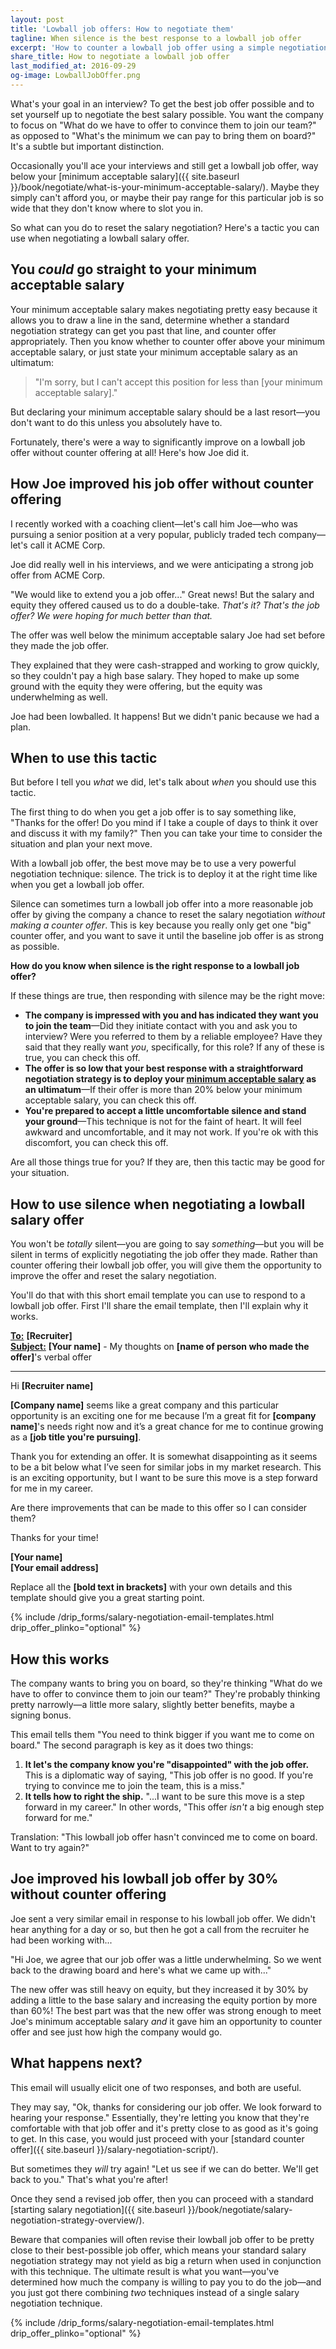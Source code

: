 ```yaml
---
layout: post
title: 'Lowball job offers: How to negotiate them'
tagline: When silence is the best response to a lowball job offer
excerpt: 'How to counter a lowball job offer using a simple negotiation tactic: silence.'
share_title: How to negotiate a lowball job offer
last_modified_at: 2016-09-29
og-image: LowballJobOffer.png
---
```

What's your goal in an interview? To get the best job offer possible and to set yourself up to negotiate the best salary possible. You want the company to focus on "What do we have to offer to convince them to join our team?" as opposed to "What's the minimum we can pay to bring them on board?" It's a subtle but important distinction.

Occasionally you'll ace your interviews and still get a lowball job offer, way below your [minimum acceptable salary]({{ site.baseurl }}/book/negotiate/what-is-your-minimum-acceptable-salary/). Maybe they simply can't afford you, or maybe their pay range for this particular job is so wide that they don't know where to slot you in.

So what can you do to reset the salary negotiation? Here's a tactic you can use when negotiating a lowball salary offer.

## You *could* go straight to your minimum acceptable salary

Your minimum acceptable salary makes negotiating pretty easy because it allows you to draw a line in the sand, determine whether a standard negotiation strategy can get you past that line, and counter offer appropriately. Then you know whether to counter offer above your minimum acceptable salary, or just state your minimum acceptable salary as an ultimatum:

> "I'm sorry, but I can't accept this position for less than [your minimum acceptable salary]."

But declaring your minimum acceptable salary should be a last resort—you don't want to do this unless you absolutely have to.

Fortunately, there's were a way to significantly improve on a lowball job offer without counter offering at all! Here's how Joe did it.

## How Joe improved his job offer without counter offering

I recently worked with a coaching client—let's call him Joe—who was pursuing a senior position at a very popular, publicly traded tech company—let's call it ACME Corp.

Joe did really well in his interviews, and we were anticipating a strong job offer from ACME Corp.

"We would like to extend you a job offer..." Great news! But the salary and equity they offered caused us to do a double-take. _That's it? That's the job offer? We were hoping for much better than that._

The offer was well below the minimum acceptable salary Joe had set before they made the job offer.

They explained that they were cash-strapped and working to grow quickly, so they couldn't pay a high base salary. They hoped to make up some ground with the equity they were offering, but the equity was underwhelming as well.

Joe had been lowballed. It happens! But we didn't panic because we had a plan.

## When to use this tactic

But before I tell you _what_ we did, let's talk about _when_ you should use this tactic.

The first thing to do when you get a job offer is to say something like, "Thanks for the offer! Do you mind if I take a couple of days to think it over and discuss it with my family?" Then you can take your time to consider the situation and plan your next move.

With a lowball job offer, the best move may be to use a very powerful negotiation technique: silence. The trick is to deploy it at the right time like when you get a lowball job offer.

Silence can sometimes turn a lowball job offer into a more reasonable job offer by giving the company a chance to reset the salary negotiation _without making a counter offer_. This is key because you really only get one "big" counter offer, and you want to save it until the baseline job offer is as strong as possible.

**How do you know when silence is the right response to a lowball job offer?**

If these things are true, then responding with silence may be the right move:

<ul class="checkbox-list">
  <li class="checkbox-list__item"><strong>The company is impressed with you and has indicated they want you to join the team</strong>—Did they initiate contact with you and ask you to interview? Were you referred to them by a reliable employee? Have they said that they really want <em>you</em>, specifically, for this role? If any of these is true, you can check this off.</li>
  <li class="checkbox-list__item"><strong>The offer is so low that your best response with a straightforward negotiation strategy is to deploy your <a href="{{ site.baseurl }}/book/negotiate/what-is-your-minimum-acceptable-salary/">minimum acceptable salary</a> as an ultimatum</strong>—If their offer is more than 20% below your minimum acceptable salary, you can check this off.</li>
  <li class="checkbox-list__item"><strong>You're prepared to accept a little uncomfortable silence and stand your ground</strong>—This technique is not for the faint of heart. It will feel awkward and uncomfortable, and it may not work. If you're ok with this discomfort, you can check this off.</li>
</ul>

Are all those things true for you? If they are, then this tactic may be good for your situation.

## How to use silence when negotiating a lowball salary offer

You won't be _totally_ silent—you are going to say _something_—but you will be silent in terms of explicitly negotiating the job offer they made. Rather than counter offering their lowball job offer, you will give them the opportunity to improve the offer and reset the salary negotiation.

You'll do that with this short email template you can use to respond to a lowball job offer. First I'll share the email template, then I'll explain why it works.

<div class='sample-email'>
<p>
	<strong><u>To:</u></strong> <strong>[Recruiter]</strong><br>
	<strong><u>Subject:</u></strong> <strong>[Your name]</strong> - My thoughts on <strong>[name of person who made the offer]</strong>'s verbal offer
</p>
<hr>
<p>Hi <strong>[Recruiter name]</strong></p>
<p><strong>[Company name]</strong> seems like a great company and this particular opportunity is an exciting one for me because I’m a great fit for <strong>[company name]</strong>'s needs right now and it’s a great chance for me to continue growing as a <strong>[job title you're pursuing]</strong>.</p>

<p>Thank you for extending an offer. It is somewhat disappointing as it seems to be a bit below what I’ve seen for similar jobs in my market research. This is an exciting opportunity, but I want to be sure this move is a step forward for me in my career.</p>

<p>Are there improvements that can be made to this offer so I can consider them?</p>

<p>Thanks for your time!</p>

<p><strong>[Your name]</strong><br>
<strong>[Your email address]</strong></p>
</div>

Replace all the **[bold text in brackets]** with your own details and this template should give you a great starting point.

{% include /drip_forms/salary-negotiation-email-templates.html drip_offer_plinko="optional" %}

## How this works

The company wants to bring you on board, so they're thinking "What do we have to offer to convince them to join our team?" They're probably thinking pretty narrowly—a little more salary, slightly better benefits, maybe a signing bonus.

This email tells them "You need to think bigger if you want me to come on board." The second paragraph is key as it does two things:

1. **It let's the company know you're "disappointed" with the job offer.** This is a diplomatic way of saying, "This job offer is no good. If you're trying to convince me to join the team, this is a miss."
2. **It tells how to right the ship.** "...I want to be sure this move is a step forward in my career." In other words, "This offer _isn't_ a big enough step forward for me."

Translation: "This lowball job offer hasn't convinced me to come on board. Want to try again?"

## Joe improved his lowball job offer by 30% without counter offering

Joe sent a very similar email in response to his lowball job offer. We didn't hear anything for a day or so, but then he got a call from the recruiter he had been working with...

"Hi Joe, we agree that our job offer was a little underwhelming. So we went back to the drawing board and here's what we came up with..."

The new offer was still heavy on equity, but they increased it by 30% by adding a little to the base salary and increasing the equity portion by more than 60%! The best part was that the new offer was strong enough to meet Joe's minimum acceptable salary _and_ it gave him an opportunity to counter offer and see just how high the company would go.

## What happens next?

This email will usually elicit one of two responses, and both are useful.

They may say, "Ok, thanks for considering our job offer. We look forward to hearing your response." Essentially, they're letting you know that they're comfortable with that job offer and it's pretty close to as good as it's going to get. In this case, you would just proceed with your [standard counter offer]({{ site.baseurl }}/salary-negotiation-script/).

But sometimes they _will_ try again! "Let us see if we can do better. We'll get back to you." That's what you're after!

Once they send a revised job offer, then you can proceed with a standard [starting salary negotiation]({{ site.baseurl }}/book/negotiate/salary-negotiation-strategy-overview/). 

Beware that companies will often revise their lowball job offer to be pretty close to their best-possible job offer, which means your standard salary negotiation strategy may not yield as big a return when used in conjunction with this technique. The ultimate result is what you want—you've determined how much the company is willing to pay you to do the job—and you just got there combining *two* techniques instead of a single salary negotiation technique.

{% include /drip_forms/salary-negotiation-email-templates.html drip_offer_plinko="optional" %}